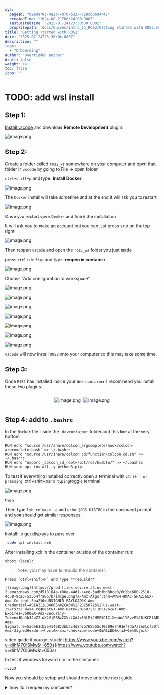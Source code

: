 ```yaml
---
sys:
  pageId: "89e0a78c-4e2b-4070-b327-d28cb0694742"
  createdTime: "2024-08-21T00:24:00.000Z"
  lastEditedTime: "2025-07-24T23:30:00.000Z"
  propFilepath: "docs/Guides/intro_to_ROS2/Getting started with ROS2.md"
title: "Getting started with ROS2"
date: "2025-07-24T23:30:00.000Z"
description: ""
tags:
  - "Onboarding"
author: "Overridden author"
draft: false
weight: 141
toc: false
icon: ""
---
```


# TODO: add wsl install

## Step 1:

[Install vscode](https://code.visualstudio.com/download) and download **Remote Development** plugin:

![image.png](https://prod-files-secure.s3.us-west-2.amazonaws.com/d518164a-d88e-44d1-a4ee-3adb3bd8bce0/efb52993-1881-4a40-b95e-6f020334f022/image.png?X-Amz-Algorithm=AWS4-HMAC-SHA256&X-Amz-Content-Sha256=UNSIGNED-PAYLOAD&X-Amz-Credential=ASIAZI2LB466QEBOP36X%2F20250725%2Fus-west-2%2Fs3%2Faws4_request&X-Amz-Date=20250725T161117Z&X-Amz-Expires=3600&X-Amz-Security-Token=IQoJb3JpZ2luX2VjEB8aCXVzLXdlc3QtMiJHMEUCIBQrN8Te8TngTNy67nZG2M5d1aCYw%2BpaNFiNPV38t%2Fx6AiEA4u7HZbvc%2FehgsW30J%2BCWsOWQiZHR5qFPRnABNZL63ucq%2FwMISBAAGgw2Mzc0MjMxODM4MDUiDMoOHj5x%2BIf9uYiB1CrcA3QOGx7KaJPH3Q%2BQJWxy97imGxaTWE9dkopkbfgLeIWoPcKokwJCuHFqpW31CGOf0ukYj72yYx5XPvRc%2FADMELWeQbs%2FJOGp%2BGk4%2B59FlcOf8tyCToVpN1H%2B7VuGs5nBecPLH2AYdAmx%2BDu%2Fdg31qff2DPbNe0Zdp3DFIC8IwXPCcpI7IFMkl8tfWgd60PIgSWTvEHmnPP2gp1DKNoYFLTGLq37TyjSHyel9vtPEoH13LLp3hkVbyfX82imHtJh3%2BF0hwd8x8Jt%2F%2FkfehVf294pZT95iSvIB0mYC9SrAnkrloHQz2Tk2YHYbD7daIZbP%2FwKj1o%2Fd7go1qAM%2BVDY%2BtELKCGxgzG%2BYZiN66bSUgmLyu1ywxV6K9lMNYFP0OI8yIfaDN7nAhq0SpdJeazNfhWRwVEZ0tZ7z%2BwFYaUapPqqre6nmNWXwi6fc6xNUjdY%2F6rQQy9RFMP%2BvyQUNyWsqqwDlb0pzbphNPYRRlvyrlTgWnXl25cvKXBoxuZIjgSSC95SuBYj5NtAL%2Fh96ZEsc5mio6M9PJARLt2da%2F2BDRaiGPtD99LtREQo0cPeHurHTEL6a6DSh4qq%2BoqEcspqeVxslB%2B76i%2FQFe0tfJXf2%2FyVjtrrT0LPJSWWIu1cFMOK9jsQGOqUBOuUTJXuIX23Xt7Vup9Ifd%2BXAUC4LonJmBmLSL5RUfegKph3bioR8LASSDyGpmsYteFFZ2nSC%2FYfJRGqK%2FZPFbMXEbuUKXC%2BDjNn8K7fzsTYbmWCtnCnFUB969DzcN28j0e5nbJ92Po37PA6mVuOKlbAZs14Hz3jdXsvHAU5B7ZTW9Y4kfUdvu%2FkKAmRM7631ELLzlEE2iV%2BPxIPazXt8xLnxahch&X-Amz-Signature=f385a9879f31014cfb55032ffe0e01b4b7239afdf21d756b14d3a1787a15cd42&X-Amz-SignedHeaders=host&x-amz-checksum-mode=ENABLED&x-id=GetObject)

## Step 2:

Create a folder called `ros2_ws` somewhere on your computer and open that folder in `vscode` by going to File → open folder 

`ctrl+shift+p` and type: **Install Docker**

![image.png](https://prod-files-secure.s3.us-west-2.amazonaws.com/d518164a-d88e-44d1-a4ee-3adb3bd8bce0/2269dc0e-1cd5-47ff-bceb-c04ad9b2eab0/image.png?X-Amz-Algorithm=AWS4-HMAC-SHA256&X-Amz-Content-Sha256=UNSIGNED-PAYLOAD&X-Amz-Credential=ASIAZI2LB466QEBOP36X%2F20250725%2Fus-west-2%2Fs3%2Faws4_request&X-Amz-Date=20250725T161117Z&X-Amz-Expires=3600&X-Amz-Security-Token=IQoJb3JpZ2luX2VjEB8aCXVzLXdlc3QtMiJHMEUCIBQrN8Te8TngTNy67nZG2M5d1aCYw%2BpaNFiNPV38t%2Fx6AiEA4u7HZbvc%2FehgsW30J%2BCWsOWQiZHR5qFPRnABNZL63ucq%2FwMISBAAGgw2Mzc0MjMxODM4MDUiDMoOHj5x%2BIf9uYiB1CrcA3QOGx7KaJPH3Q%2BQJWxy97imGxaTWE9dkopkbfgLeIWoPcKokwJCuHFqpW31CGOf0ukYj72yYx5XPvRc%2FADMELWeQbs%2FJOGp%2BGk4%2B59FlcOf8tyCToVpN1H%2B7VuGs5nBecPLH2AYdAmx%2BDu%2Fdg31qff2DPbNe0Zdp3DFIC8IwXPCcpI7IFMkl8tfWgd60PIgSWTvEHmnPP2gp1DKNoYFLTGLq37TyjSHyel9vtPEoH13LLp3hkVbyfX82imHtJh3%2BF0hwd8x8Jt%2F%2FkfehVf294pZT95iSvIB0mYC9SrAnkrloHQz2Tk2YHYbD7daIZbP%2FwKj1o%2Fd7go1qAM%2BVDY%2BtELKCGxgzG%2BYZiN66bSUgmLyu1ywxV6K9lMNYFP0OI8yIfaDN7nAhq0SpdJeazNfhWRwVEZ0tZ7z%2BwFYaUapPqqre6nmNWXwi6fc6xNUjdY%2F6rQQy9RFMP%2BvyQUNyWsqqwDlb0pzbphNPYRRlvyrlTgWnXl25cvKXBoxuZIjgSSC95SuBYj5NtAL%2Fh96ZEsc5mio6M9PJARLt2da%2F2BDRaiGPtD99LtREQo0cPeHurHTEL6a6DSh4qq%2BoqEcspqeVxslB%2B76i%2FQFe0tfJXf2%2FyVjtrrT0LPJSWWIu1cFMOK9jsQGOqUBOuUTJXuIX23Xt7Vup9Ifd%2BXAUC4LonJmBmLSL5RUfegKph3bioR8LASSDyGpmsYteFFZ2nSC%2FYfJRGqK%2FZPFbMXEbuUKXC%2BDjNn8K7fzsTYbmWCtnCnFUB969DzcN28j0e5nbJ92Po37PA6mVuOKlbAZs14Hz3jdXsvHAU5B7ZTW9Y4kfUdvu%2FkKAmRM7631ELLzlEE2iV%2BPxIPazXt8xLnxahch&X-Amz-Signature=2822670ad961abae7f3b7b57ed144c4866f2eaaf6a7f8a762b1a5d9ef1e276d6&X-Amz-SignedHeaders=host&x-amz-checksum-mode=ENABLED&x-id=GetObject)

The `Docker` install will take sometime and at the end it will ask you to restart

![image.png](https://prod-files-secure.s3.us-west-2.amazonaws.com/d518164a-d88e-44d1-a4ee-3adb3bd8bce0/ed233f78-be33-4b1f-b89c-9c346c0e961e/image.png?X-Amz-Algorithm=AWS4-HMAC-SHA256&X-Amz-Content-Sha256=UNSIGNED-PAYLOAD&X-Amz-Credential=ASIAZI2LB466QEBOP36X%2F20250725%2Fus-west-2%2Fs3%2Faws4_request&X-Amz-Date=20250725T161117Z&X-Amz-Expires=3600&X-Amz-Security-Token=IQoJb3JpZ2luX2VjEB8aCXVzLXdlc3QtMiJHMEUCIBQrN8Te8TngTNy67nZG2M5d1aCYw%2BpaNFiNPV38t%2Fx6AiEA4u7HZbvc%2FehgsW30J%2BCWsOWQiZHR5qFPRnABNZL63ucq%2FwMISBAAGgw2Mzc0MjMxODM4MDUiDMoOHj5x%2BIf9uYiB1CrcA3QOGx7KaJPH3Q%2BQJWxy97imGxaTWE9dkopkbfgLeIWoPcKokwJCuHFqpW31CGOf0ukYj72yYx5XPvRc%2FADMELWeQbs%2FJOGp%2BGk4%2B59FlcOf8tyCToVpN1H%2B7VuGs5nBecPLH2AYdAmx%2BDu%2Fdg31qff2DPbNe0Zdp3DFIC8IwXPCcpI7IFMkl8tfWgd60PIgSWTvEHmnPP2gp1DKNoYFLTGLq37TyjSHyel9vtPEoH13LLp3hkVbyfX82imHtJh3%2BF0hwd8x8Jt%2F%2FkfehVf294pZT95iSvIB0mYC9SrAnkrloHQz2Tk2YHYbD7daIZbP%2FwKj1o%2Fd7go1qAM%2BVDY%2BtELKCGxgzG%2BYZiN66bSUgmLyu1ywxV6K9lMNYFP0OI8yIfaDN7nAhq0SpdJeazNfhWRwVEZ0tZ7z%2BwFYaUapPqqre6nmNWXwi6fc6xNUjdY%2F6rQQy9RFMP%2BvyQUNyWsqqwDlb0pzbphNPYRRlvyrlTgWnXl25cvKXBoxuZIjgSSC95SuBYj5NtAL%2Fh96ZEsc5mio6M9PJARLt2da%2F2BDRaiGPtD99LtREQo0cPeHurHTEL6a6DSh4qq%2BoqEcspqeVxslB%2B76i%2FQFe0tfJXf2%2FyVjtrrT0LPJSWWIu1cFMOK9jsQGOqUBOuUTJXuIX23Xt7Vup9Ifd%2BXAUC4LonJmBmLSL5RUfegKph3bioR8LASSDyGpmsYteFFZ2nSC%2FYfJRGqK%2FZPFbMXEbuUKXC%2BDjNn8K7fzsTYbmWCtnCnFUB969DzcN28j0e5nbJ92Po37PA6mVuOKlbAZs14Hz3jdXsvHAU5B7ZTW9Y4kfUdvu%2FkKAmRM7631ELLzlEE2iV%2BPxIPazXt8xLnxahch&X-Amz-Signature=94f4d43f03a3666351ac0f011b01a18fbda79b228de627f3493dacf4b1482881&X-Amz-SignedHeaders=host&x-amz-checksum-mode=ENABLED&x-id=GetObject)

Once you restart open `Docker` and finish the installation

It will ask you to make an account but you can just press skip on the top right

![image.png](https://prod-files-secure.s3.us-west-2.amazonaws.com/d518164a-d88e-44d1-a4ee-3adb3bd8bce0/21010ad9-1659-4fd9-9f59-9932a09b2a3d/image.png?X-Amz-Algorithm=AWS4-HMAC-SHA256&X-Amz-Content-Sha256=UNSIGNED-PAYLOAD&X-Amz-Credential=ASIAZI2LB466QEBOP36X%2F20250725%2Fus-west-2%2Fs3%2Faws4_request&X-Amz-Date=20250725T161117Z&X-Amz-Expires=3600&X-Amz-Security-Token=IQoJb3JpZ2luX2VjEB8aCXVzLXdlc3QtMiJHMEUCIBQrN8Te8TngTNy67nZG2M5d1aCYw%2BpaNFiNPV38t%2Fx6AiEA4u7HZbvc%2FehgsW30J%2BCWsOWQiZHR5qFPRnABNZL63ucq%2FwMISBAAGgw2Mzc0MjMxODM4MDUiDMoOHj5x%2BIf9uYiB1CrcA3QOGx7KaJPH3Q%2BQJWxy97imGxaTWE9dkopkbfgLeIWoPcKokwJCuHFqpW31CGOf0ukYj72yYx5XPvRc%2FADMELWeQbs%2FJOGp%2BGk4%2B59FlcOf8tyCToVpN1H%2B7VuGs5nBecPLH2AYdAmx%2BDu%2Fdg31qff2DPbNe0Zdp3DFIC8IwXPCcpI7IFMkl8tfWgd60PIgSWTvEHmnPP2gp1DKNoYFLTGLq37TyjSHyel9vtPEoH13LLp3hkVbyfX82imHtJh3%2BF0hwd8x8Jt%2F%2FkfehVf294pZT95iSvIB0mYC9SrAnkrloHQz2Tk2YHYbD7daIZbP%2FwKj1o%2Fd7go1qAM%2BVDY%2BtELKCGxgzG%2BYZiN66bSUgmLyu1ywxV6K9lMNYFP0OI8yIfaDN7nAhq0SpdJeazNfhWRwVEZ0tZ7z%2BwFYaUapPqqre6nmNWXwi6fc6xNUjdY%2F6rQQy9RFMP%2BvyQUNyWsqqwDlb0pzbphNPYRRlvyrlTgWnXl25cvKXBoxuZIjgSSC95SuBYj5NtAL%2Fh96ZEsc5mio6M9PJARLt2da%2F2BDRaiGPtD99LtREQo0cPeHurHTEL6a6DSh4qq%2BoqEcspqeVxslB%2B76i%2FQFe0tfJXf2%2FyVjtrrT0LPJSWWIu1cFMOK9jsQGOqUBOuUTJXuIX23Xt7Vup9Ifd%2BXAUC4LonJmBmLSL5RUfegKph3bioR8LASSDyGpmsYteFFZ2nSC%2FYfJRGqK%2FZPFbMXEbuUKXC%2BDjNn8K7fzsTYbmWCtnCnFUB969DzcN28j0e5nbJ92Po37PA6mVuOKlbAZs14Hz3jdXsvHAU5B7ZTW9Y4kfUdvu%2FkKAmRM7631ELLzlEE2iV%2BPxIPazXt8xLnxahch&X-Amz-Signature=b0cc4c9e74a27e667a80cfe33342e44085a308c51e8a9aa02541f534ccf047f8&X-Amz-SignedHeaders=host&x-amz-checksum-mode=ENABLED&x-id=GetObject)

Then reopen `vscode` and open the `ros2_ws` folder you just made

press `ctrl+shift+p` and type: **reopen in container**

![image.png](https://prod-files-secure.s3.us-west-2.amazonaws.com/d518164a-d88e-44d1-a4ee-3adb3bd8bce0/4e93b8c2-41ad-488c-8095-c74205196118/image.png?X-Amz-Algorithm=AWS4-HMAC-SHA256&X-Amz-Content-Sha256=UNSIGNED-PAYLOAD&X-Amz-Credential=ASIAZI2LB466QEBOP36X%2F20250725%2Fus-west-2%2Fs3%2Faws4_request&X-Amz-Date=20250725T161117Z&X-Amz-Expires=3600&X-Amz-Security-Token=IQoJb3JpZ2luX2VjEB8aCXVzLXdlc3QtMiJHMEUCIBQrN8Te8TngTNy67nZG2M5d1aCYw%2BpaNFiNPV38t%2Fx6AiEA4u7HZbvc%2FehgsW30J%2BCWsOWQiZHR5qFPRnABNZL63ucq%2FwMISBAAGgw2Mzc0MjMxODM4MDUiDMoOHj5x%2BIf9uYiB1CrcA3QOGx7KaJPH3Q%2BQJWxy97imGxaTWE9dkopkbfgLeIWoPcKokwJCuHFqpW31CGOf0ukYj72yYx5XPvRc%2FADMELWeQbs%2FJOGp%2BGk4%2B59FlcOf8tyCToVpN1H%2B7VuGs5nBecPLH2AYdAmx%2BDu%2Fdg31qff2DPbNe0Zdp3DFIC8IwXPCcpI7IFMkl8tfWgd60PIgSWTvEHmnPP2gp1DKNoYFLTGLq37TyjSHyel9vtPEoH13LLp3hkVbyfX82imHtJh3%2BF0hwd8x8Jt%2F%2FkfehVf294pZT95iSvIB0mYC9SrAnkrloHQz2Tk2YHYbD7daIZbP%2FwKj1o%2Fd7go1qAM%2BVDY%2BtELKCGxgzG%2BYZiN66bSUgmLyu1ywxV6K9lMNYFP0OI8yIfaDN7nAhq0SpdJeazNfhWRwVEZ0tZ7z%2BwFYaUapPqqre6nmNWXwi6fc6xNUjdY%2F6rQQy9RFMP%2BvyQUNyWsqqwDlb0pzbphNPYRRlvyrlTgWnXl25cvKXBoxuZIjgSSC95SuBYj5NtAL%2Fh96ZEsc5mio6M9PJARLt2da%2F2BDRaiGPtD99LtREQo0cPeHurHTEL6a6DSh4qq%2BoqEcspqeVxslB%2B76i%2FQFe0tfJXf2%2FyVjtrrT0LPJSWWIu1cFMOK9jsQGOqUBOuUTJXuIX23Xt7Vup9Ifd%2BXAUC4LonJmBmLSL5RUfegKph3bioR8LASSDyGpmsYteFFZ2nSC%2FYfJRGqK%2FZPFbMXEbuUKXC%2BDjNn8K7fzsTYbmWCtnCnFUB969DzcN28j0e5nbJ92Po37PA6mVuOKlbAZs14Hz3jdXsvHAU5B7ZTW9Y4kfUdvu%2FkKAmRM7631ELLzlEE2iV%2BPxIPazXt8xLnxahch&X-Amz-Signature=5cdd8e15d7bdf50c999f28029f4cfc63d0394d7b6271cc35894ad6be2afe265f&X-Amz-SignedHeaders=host&x-amz-checksum-mode=ENABLED&x-id=GetObject)

Choose “Add configuration to workspace”

![image.png](https://prod-files-secure.s3.us-west-2.amazonaws.com/d518164a-d88e-44d1-a4ee-3adb3bd8bce0/9560b282-5060-4989-ba37-97e7b2c22476/image.png?X-Amz-Algorithm=AWS4-HMAC-SHA256&X-Amz-Content-Sha256=UNSIGNED-PAYLOAD&X-Amz-Credential=ASIAZI2LB466QEBOP36X%2F20250725%2Fus-west-2%2Fs3%2Faws4_request&X-Amz-Date=20250725T161117Z&X-Amz-Expires=3600&X-Amz-Security-Token=IQoJb3JpZ2luX2VjEB8aCXVzLXdlc3QtMiJHMEUCIBQrN8Te8TngTNy67nZG2M5d1aCYw%2BpaNFiNPV38t%2Fx6AiEA4u7HZbvc%2FehgsW30J%2BCWsOWQiZHR5qFPRnABNZL63ucq%2FwMISBAAGgw2Mzc0MjMxODM4MDUiDMoOHj5x%2BIf9uYiB1CrcA3QOGx7KaJPH3Q%2BQJWxy97imGxaTWE9dkopkbfgLeIWoPcKokwJCuHFqpW31CGOf0ukYj72yYx5XPvRc%2FADMELWeQbs%2FJOGp%2BGk4%2B59FlcOf8tyCToVpN1H%2B7VuGs5nBecPLH2AYdAmx%2BDu%2Fdg31qff2DPbNe0Zdp3DFIC8IwXPCcpI7IFMkl8tfWgd60PIgSWTvEHmnPP2gp1DKNoYFLTGLq37TyjSHyel9vtPEoH13LLp3hkVbyfX82imHtJh3%2BF0hwd8x8Jt%2F%2FkfehVf294pZT95iSvIB0mYC9SrAnkrloHQz2Tk2YHYbD7daIZbP%2FwKj1o%2Fd7go1qAM%2BVDY%2BtELKCGxgzG%2BYZiN66bSUgmLyu1ywxV6K9lMNYFP0OI8yIfaDN7nAhq0SpdJeazNfhWRwVEZ0tZ7z%2BwFYaUapPqqre6nmNWXwi6fc6xNUjdY%2F6rQQy9RFMP%2BvyQUNyWsqqwDlb0pzbphNPYRRlvyrlTgWnXl25cvKXBoxuZIjgSSC95SuBYj5NtAL%2Fh96ZEsc5mio6M9PJARLt2da%2F2BDRaiGPtD99LtREQo0cPeHurHTEL6a6DSh4qq%2BoqEcspqeVxslB%2B76i%2FQFe0tfJXf2%2FyVjtrrT0LPJSWWIu1cFMOK9jsQGOqUBOuUTJXuIX23Xt7Vup9Ifd%2BXAUC4LonJmBmLSL5RUfegKph3bioR8LASSDyGpmsYteFFZ2nSC%2FYfJRGqK%2FZPFbMXEbuUKXC%2BDjNn8K7fzsTYbmWCtnCnFUB969DzcN28j0e5nbJ92Po37PA6mVuOKlbAZs14Hz3jdXsvHAU5B7ZTW9Y4kfUdvu%2FkKAmRM7631ELLzlEE2iV%2BPxIPazXt8xLnxahch&X-Amz-Signature=aca3973ad815f63db6aa4cbbd93b5eb78e76e65ce1a4d8cb24d4b5344579ecfb&X-Amz-SignedHeaders=host&x-amz-checksum-mode=ENABLED&x-id=GetObject)

![image.png](https://prod-files-secure.s3.us-west-2.amazonaws.com/d518164a-d88e-44d1-a4ee-3adb3bd8bce0/2ee63f81-886b-48e8-a553-dc6e5eac99e4/image.png?X-Amz-Algorithm=AWS4-HMAC-SHA256&X-Amz-Content-Sha256=UNSIGNED-PAYLOAD&X-Amz-Credential=ASIAZI2LB466QEBOP36X%2F20250725%2Fus-west-2%2Fs3%2Faws4_request&X-Amz-Date=20250725T161117Z&X-Amz-Expires=3600&X-Amz-Security-Token=IQoJb3JpZ2luX2VjEB8aCXVzLXdlc3QtMiJHMEUCIBQrN8Te8TngTNy67nZG2M5d1aCYw%2BpaNFiNPV38t%2Fx6AiEA4u7HZbvc%2FehgsW30J%2BCWsOWQiZHR5qFPRnABNZL63ucq%2FwMISBAAGgw2Mzc0MjMxODM4MDUiDMoOHj5x%2BIf9uYiB1CrcA3QOGx7KaJPH3Q%2BQJWxy97imGxaTWE9dkopkbfgLeIWoPcKokwJCuHFqpW31CGOf0ukYj72yYx5XPvRc%2FADMELWeQbs%2FJOGp%2BGk4%2B59FlcOf8tyCToVpN1H%2B7VuGs5nBecPLH2AYdAmx%2BDu%2Fdg31qff2DPbNe0Zdp3DFIC8IwXPCcpI7IFMkl8tfWgd60PIgSWTvEHmnPP2gp1DKNoYFLTGLq37TyjSHyel9vtPEoH13LLp3hkVbyfX82imHtJh3%2BF0hwd8x8Jt%2F%2FkfehVf294pZT95iSvIB0mYC9SrAnkrloHQz2Tk2YHYbD7daIZbP%2FwKj1o%2Fd7go1qAM%2BVDY%2BtELKCGxgzG%2BYZiN66bSUgmLyu1ywxV6K9lMNYFP0OI8yIfaDN7nAhq0SpdJeazNfhWRwVEZ0tZ7z%2BwFYaUapPqqre6nmNWXwi6fc6xNUjdY%2F6rQQy9RFMP%2BvyQUNyWsqqwDlb0pzbphNPYRRlvyrlTgWnXl25cvKXBoxuZIjgSSC95SuBYj5NtAL%2Fh96ZEsc5mio6M9PJARLt2da%2F2BDRaiGPtD99LtREQo0cPeHurHTEL6a6DSh4qq%2BoqEcspqeVxslB%2B76i%2FQFe0tfJXf2%2FyVjtrrT0LPJSWWIu1cFMOK9jsQGOqUBOuUTJXuIX23Xt7Vup9Ifd%2BXAUC4LonJmBmLSL5RUfegKph3bioR8LASSDyGpmsYteFFZ2nSC%2FYfJRGqK%2FZPFbMXEbuUKXC%2BDjNn8K7fzsTYbmWCtnCnFUB969DzcN28j0e5nbJ92Po37PA6mVuOKlbAZs14Hz3jdXsvHAU5B7ZTW9Y4kfUdvu%2FkKAmRM7631ELLzlEE2iV%2BPxIPazXt8xLnxahch&X-Amz-Signature=3dc2812baa29279f47896f3b7cfb9e9ac1eff4f7e24a2c58e069f31e83e88064&X-Amz-SignedHeaders=host&x-amz-checksum-mode=ENABLED&x-id=GetObject)

![image.png](https://prod-files-secure.s3.us-west-2.amazonaws.com/d518164a-d88e-44d1-a4ee-3adb3bd8bce0/e0fd626c-c8b6-4b2c-95d1-fa4c26514504/image.png?X-Amz-Algorithm=AWS4-HMAC-SHA256&X-Amz-Content-Sha256=UNSIGNED-PAYLOAD&X-Amz-Credential=ASIAZI2LB466QEBOP36X%2F20250725%2Fus-west-2%2Fs3%2Faws4_request&X-Amz-Date=20250725T161117Z&X-Amz-Expires=3600&X-Amz-Security-Token=IQoJb3JpZ2luX2VjEB8aCXVzLXdlc3QtMiJHMEUCIBQrN8Te8TngTNy67nZG2M5d1aCYw%2BpaNFiNPV38t%2Fx6AiEA4u7HZbvc%2FehgsW30J%2BCWsOWQiZHR5qFPRnABNZL63ucq%2FwMISBAAGgw2Mzc0MjMxODM4MDUiDMoOHj5x%2BIf9uYiB1CrcA3QOGx7KaJPH3Q%2BQJWxy97imGxaTWE9dkopkbfgLeIWoPcKokwJCuHFqpW31CGOf0ukYj72yYx5XPvRc%2FADMELWeQbs%2FJOGp%2BGk4%2B59FlcOf8tyCToVpN1H%2B7VuGs5nBecPLH2AYdAmx%2BDu%2Fdg31qff2DPbNe0Zdp3DFIC8IwXPCcpI7IFMkl8tfWgd60PIgSWTvEHmnPP2gp1DKNoYFLTGLq37TyjSHyel9vtPEoH13LLp3hkVbyfX82imHtJh3%2BF0hwd8x8Jt%2F%2FkfehVf294pZT95iSvIB0mYC9SrAnkrloHQz2Tk2YHYbD7daIZbP%2FwKj1o%2Fd7go1qAM%2BVDY%2BtELKCGxgzG%2BYZiN66bSUgmLyu1ywxV6K9lMNYFP0OI8yIfaDN7nAhq0SpdJeazNfhWRwVEZ0tZ7z%2BwFYaUapPqqre6nmNWXwi6fc6xNUjdY%2F6rQQy9RFMP%2BvyQUNyWsqqwDlb0pzbphNPYRRlvyrlTgWnXl25cvKXBoxuZIjgSSC95SuBYj5NtAL%2Fh96ZEsc5mio6M9PJARLt2da%2F2BDRaiGPtD99LtREQo0cPeHurHTEL6a6DSh4qq%2BoqEcspqeVxslB%2B76i%2FQFe0tfJXf2%2FyVjtrrT0LPJSWWIu1cFMOK9jsQGOqUBOuUTJXuIX23Xt7Vup9Ifd%2BXAUC4LonJmBmLSL5RUfegKph3bioR8LASSDyGpmsYteFFZ2nSC%2FYfJRGqK%2FZPFbMXEbuUKXC%2BDjNn8K7fzsTYbmWCtnCnFUB969DzcN28j0e5nbJ92Po37PA6mVuOKlbAZs14Hz3jdXsvHAU5B7ZTW9Y4kfUdvu%2FkKAmRM7631ELLzlEE2iV%2BPxIPazXt8xLnxahch&X-Amz-Signature=ec9f1afa313d2e1f1707a2ca39387b20c27d2060f97b895f084ab394d5ec7195&X-Amz-SignedHeaders=host&x-amz-checksum-mode=ENABLED&x-id=GetObject)

![image.png](https://prod-files-secure.s3.us-west-2.amazonaws.com/d518164a-d88e-44d1-a4ee-3adb3bd8bce0/a2e13f50-d2ab-4719-a4c2-7ced634bfc9d/image.png?X-Amz-Algorithm=AWS4-HMAC-SHA256&X-Amz-Content-Sha256=UNSIGNED-PAYLOAD&X-Amz-Credential=ASIAZI2LB466QEBOP36X%2F20250725%2Fus-west-2%2Fs3%2Faws4_request&X-Amz-Date=20250725T161117Z&X-Amz-Expires=3600&X-Amz-Security-Token=IQoJb3JpZ2luX2VjEB8aCXVzLXdlc3QtMiJHMEUCIBQrN8Te8TngTNy67nZG2M5d1aCYw%2BpaNFiNPV38t%2Fx6AiEA4u7HZbvc%2FehgsW30J%2BCWsOWQiZHR5qFPRnABNZL63ucq%2FwMISBAAGgw2Mzc0MjMxODM4MDUiDMoOHj5x%2BIf9uYiB1CrcA3QOGx7KaJPH3Q%2BQJWxy97imGxaTWE9dkopkbfgLeIWoPcKokwJCuHFqpW31CGOf0ukYj72yYx5XPvRc%2FADMELWeQbs%2FJOGp%2BGk4%2B59FlcOf8tyCToVpN1H%2B7VuGs5nBecPLH2AYdAmx%2BDu%2Fdg31qff2DPbNe0Zdp3DFIC8IwXPCcpI7IFMkl8tfWgd60PIgSWTvEHmnPP2gp1DKNoYFLTGLq37TyjSHyel9vtPEoH13LLp3hkVbyfX82imHtJh3%2BF0hwd8x8Jt%2F%2FkfehVf294pZT95iSvIB0mYC9SrAnkrloHQz2Tk2YHYbD7daIZbP%2FwKj1o%2Fd7go1qAM%2BVDY%2BtELKCGxgzG%2BYZiN66bSUgmLyu1ywxV6K9lMNYFP0OI8yIfaDN7nAhq0SpdJeazNfhWRwVEZ0tZ7z%2BwFYaUapPqqre6nmNWXwi6fc6xNUjdY%2F6rQQy9RFMP%2BvyQUNyWsqqwDlb0pzbphNPYRRlvyrlTgWnXl25cvKXBoxuZIjgSSC95SuBYj5NtAL%2Fh96ZEsc5mio6M9PJARLt2da%2F2BDRaiGPtD99LtREQo0cPeHurHTEL6a6DSh4qq%2BoqEcspqeVxslB%2B76i%2FQFe0tfJXf2%2FyVjtrrT0LPJSWWIu1cFMOK9jsQGOqUBOuUTJXuIX23Xt7Vup9Ifd%2BXAUC4LonJmBmLSL5RUfegKph3bioR8LASSDyGpmsYteFFZ2nSC%2FYfJRGqK%2FZPFbMXEbuUKXC%2BDjNn8K7fzsTYbmWCtnCnFUB969DzcN28j0e5nbJ92Po37PA6mVuOKlbAZs14Hz3jdXsvHAU5B7ZTW9Y4kfUdvu%2FkKAmRM7631ELLzlEE2iV%2BPxIPazXt8xLnxahch&X-Amz-Signature=c3672d7aeeb01741607f24892f10545a5a1ae438e225a20b328308630550e4f5&X-Amz-SignedHeaders=host&x-amz-checksum-mode=ENABLED&x-id=GetObject)

![image.png](https://prod-files-secure.s3.us-west-2.amazonaws.com/d518164a-d88e-44d1-a4ee-3adb3bd8bce0/6cc478ad-aaba-4bf7-9fcc-403277ab896c/image.png?X-Amz-Algorithm=AWS4-HMAC-SHA256&X-Amz-Content-Sha256=UNSIGNED-PAYLOAD&X-Amz-Credential=ASIAZI2LB466QEBOP36X%2F20250725%2Fus-west-2%2Fs3%2Faws4_request&X-Amz-Date=20250725T161117Z&X-Amz-Expires=3600&X-Amz-Security-Token=IQoJb3JpZ2luX2VjEB8aCXVzLXdlc3QtMiJHMEUCIBQrN8Te8TngTNy67nZG2M5d1aCYw%2BpaNFiNPV38t%2Fx6AiEA4u7HZbvc%2FehgsW30J%2BCWsOWQiZHR5qFPRnABNZL63ucq%2FwMISBAAGgw2Mzc0MjMxODM4MDUiDMoOHj5x%2BIf9uYiB1CrcA3QOGx7KaJPH3Q%2BQJWxy97imGxaTWE9dkopkbfgLeIWoPcKokwJCuHFqpW31CGOf0ukYj72yYx5XPvRc%2FADMELWeQbs%2FJOGp%2BGk4%2B59FlcOf8tyCToVpN1H%2B7VuGs5nBecPLH2AYdAmx%2BDu%2Fdg31qff2DPbNe0Zdp3DFIC8IwXPCcpI7IFMkl8tfWgd60PIgSWTvEHmnPP2gp1DKNoYFLTGLq37TyjSHyel9vtPEoH13LLp3hkVbyfX82imHtJh3%2BF0hwd8x8Jt%2F%2FkfehVf294pZT95iSvIB0mYC9SrAnkrloHQz2Tk2YHYbD7daIZbP%2FwKj1o%2Fd7go1qAM%2BVDY%2BtELKCGxgzG%2BYZiN66bSUgmLyu1ywxV6K9lMNYFP0OI8yIfaDN7nAhq0SpdJeazNfhWRwVEZ0tZ7z%2BwFYaUapPqqre6nmNWXwi6fc6xNUjdY%2F6rQQy9RFMP%2BvyQUNyWsqqwDlb0pzbphNPYRRlvyrlTgWnXl25cvKXBoxuZIjgSSC95SuBYj5NtAL%2Fh96ZEsc5mio6M9PJARLt2da%2F2BDRaiGPtD99LtREQo0cPeHurHTEL6a6DSh4qq%2BoqEcspqeVxslB%2B76i%2FQFe0tfJXf2%2FyVjtrrT0LPJSWWIu1cFMOK9jsQGOqUBOuUTJXuIX23Xt7Vup9Ifd%2BXAUC4LonJmBmLSL5RUfegKph3bioR8LASSDyGpmsYteFFZ2nSC%2FYfJRGqK%2FZPFbMXEbuUKXC%2BDjNn8K7fzsTYbmWCtnCnFUB969DzcN28j0e5nbJ92Po37PA6mVuOKlbAZs14Hz3jdXsvHAU5B7ZTW9Y4kfUdvu%2FkKAmRM7631ELLzlEE2iV%2BPxIPazXt8xLnxahch&X-Amz-Signature=92f7d06cd054c324d543143f62d8efc717f69285d85c8c40a8e5a987a27b3914&X-Amz-SignedHeaders=host&x-amz-checksum-mode=ENABLED&x-id=GetObject)

![image.png](https://prod-files-secure.s3.us-west-2.amazonaws.com/d518164a-d88e-44d1-a4ee-3adb3bd8bce0/53255b28-f75e-430f-b9e3-c0ac8577e42b/image.png?X-Amz-Algorithm=AWS4-HMAC-SHA256&X-Amz-Content-Sha256=UNSIGNED-PAYLOAD&X-Amz-Credential=ASIAZI2LB466QEBOP36X%2F20250725%2Fus-west-2%2Fs3%2Faws4_request&X-Amz-Date=20250725T161117Z&X-Amz-Expires=3600&X-Amz-Security-Token=IQoJb3JpZ2luX2VjEB8aCXVzLXdlc3QtMiJHMEUCIBQrN8Te8TngTNy67nZG2M5d1aCYw%2BpaNFiNPV38t%2Fx6AiEA4u7HZbvc%2FehgsW30J%2BCWsOWQiZHR5qFPRnABNZL63ucq%2FwMISBAAGgw2Mzc0MjMxODM4MDUiDMoOHj5x%2BIf9uYiB1CrcA3QOGx7KaJPH3Q%2BQJWxy97imGxaTWE9dkopkbfgLeIWoPcKokwJCuHFqpW31CGOf0ukYj72yYx5XPvRc%2FADMELWeQbs%2FJOGp%2BGk4%2B59FlcOf8tyCToVpN1H%2B7VuGs5nBecPLH2AYdAmx%2BDu%2Fdg31qff2DPbNe0Zdp3DFIC8IwXPCcpI7IFMkl8tfWgd60PIgSWTvEHmnPP2gp1DKNoYFLTGLq37TyjSHyel9vtPEoH13LLp3hkVbyfX82imHtJh3%2BF0hwd8x8Jt%2F%2FkfehVf294pZT95iSvIB0mYC9SrAnkrloHQz2Tk2YHYbD7daIZbP%2FwKj1o%2Fd7go1qAM%2BVDY%2BtELKCGxgzG%2BYZiN66bSUgmLyu1ywxV6K9lMNYFP0OI8yIfaDN7nAhq0SpdJeazNfhWRwVEZ0tZ7z%2BwFYaUapPqqre6nmNWXwi6fc6xNUjdY%2F6rQQy9RFMP%2BvyQUNyWsqqwDlb0pzbphNPYRRlvyrlTgWnXl25cvKXBoxuZIjgSSC95SuBYj5NtAL%2Fh96ZEsc5mio6M9PJARLt2da%2F2BDRaiGPtD99LtREQo0cPeHurHTEL6a6DSh4qq%2BoqEcspqeVxslB%2B76i%2FQFe0tfJXf2%2FyVjtrrT0LPJSWWIu1cFMOK9jsQGOqUBOuUTJXuIX23Xt7Vup9Ifd%2BXAUC4LonJmBmLSL5RUfegKph3bioR8LASSDyGpmsYteFFZ2nSC%2FYfJRGqK%2FZPFbMXEbuUKXC%2BDjNn8K7fzsTYbmWCtnCnFUB969DzcN28j0e5nbJ92Po37PA6mVuOKlbAZs14Hz3jdXsvHAU5B7ZTW9Y4kfUdvu%2FkKAmRM7631ELLzlEE2iV%2BPxIPazXt8xLnxahch&X-Amz-Signature=6900081cae6bc167905b98618770ad71234b72b033113ceb755586081dd1ac71&X-Amz-SignedHeaders=host&x-amz-checksum-mode=ENABLED&x-id=GetObject)

![image.png](https://prod-files-secure.s3.us-west-2.amazonaws.com/d518164a-d88e-44d1-a4ee-3adb3bd8bce0/7c562767-5af9-4ffb-97d1-327bcdf4ee00/image.png?X-Amz-Algorithm=AWS4-HMAC-SHA256&X-Amz-Content-Sha256=UNSIGNED-PAYLOAD&X-Amz-Credential=ASIAZI2LB466QEBOP36X%2F20250725%2Fus-west-2%2Fs3%2Faws4_request&X-Amz-Date=20250725T161117Z&X-Amz-Expires=3600&X-Amz-Security-Token=IQoJb3JpZ2luX2VjEB8aCXVzLXdlc3QtMiJHMEUCIBQrN8Te8TngTNy67nZG2M5d1aCYw%2BpaNFiNPV38t%2Fx6AiEA4u7HZbvc%2FehgsW30J%2BCWsOWQiZHR5qFPRnABNZL63ucq%2FwMISBAAGgw2Mzc0MjMxODM4MDUiDMoOHj5x%2BIf9uYiB1CrcA3QOGx7KaJPH3Q%2BQJWxy97imGxaTWE9dkopkbfgLeIWoPcKokwJCuHFqpW31CGOf0ukYj72yYx5XPvRc%2FADMELWeQbs%2FJOGp%2BGk4%2B59FlcOf8tyCToVpN1H%2B7VuGs5nBecPLH2AYdAmx%2BDu%2Fdg31qff2DPbNe0Zdp3DFIC8IwXPCcpI7IFMkl8tfWgd60PIgSWTvEHmnPP2gp1DKNoYFLTGLq37TyjSHyel9vtPEoH13LLp3hkVbyfX82imHtJh3%2BF0hwd8x8Jt%2F%2FkfehVf294pZT95iSvIB0mYC9SrAnkrloHQz2Tk2YHYbD7daIZbP%2FwKj1o%2Fd7go1qAM%2BVDY%2BtELKCGxgzG%2BYZiN66bSUgmLyu1ywxV6K9lMNYFP0OI8yIfaDN7nAhq0SpdJeazNfhWRwVEZ0tZ7z%2BwFYaUapPqqre6nmNWXwi6fc6xNUjdY%2F6rQQy9RFMP%2BvyQUNyWsqqwDlb0pzbphNPYRRlvyrlTgWnXl25cvKXBoxuZIjgSSC95SuBYj5NtAL%2Fh96ZEsc5mio6M9PJARLt2da%2F2BDRaiGPtD99LtREQo0cPeHurHTEL6a6DSh4qq%2BoqEcspqeVxslB%2B76i%2FQFe0tfJXf2%2FyVjtrrT0LPJSWWIu1cFMOK9jsQGOqUBOuUTJXuIX23Xt7Vup9Ifd%2BXAUC4LonJmBmLSL5RUfegKph3bioR8LASSDyGpmsYteFFZ2nSC%2FYfJRGqK%2FZPFbMXEbuUKXC%2BDjNn8K7fzsTYbmWCtnCnFUB969DzcN28j0e5nbJ92Po37PA6mVuOKlbAZs14Hz3jdXsvHAU5B7ZTW9Y4kfUdvu%2FkKAmRM7631ELLzlEE2iV%2BPxIPazXt8xLnxahch&X-Amz-Signature=6c8d33488b902f1b1dbce512ad5274353fd219809642bc9bd502a24eb494a56d&X-Amz-SignedHeaders=host&x-amz-checksum-mode=ENABLED&x-id=GetObject)

`vscode` will now install `ROS2` onto your computer so this may take some time.

## Step 3:

Once `ROS2` has installed inside your `dev-container` I recommend you install these two plugins:

<div style="display: flex;flex-direction: row; column-gap:10px; max-width: 630px;justify-content: center;">
<div>

![image.png](https://prod-files-secure.s3.us-west-2.amazonaws.com/d518164a-d88e-44d1-a4ee-3adb3bd8bce0/3fc3d550-5a54-4ba1-ba6b-faa01cdb7369/image.png?X-Amz-Algorithm=AWS4-HMAC-SHA256&X-Amz-Content-Sha256=UNSIGNED-PAYLOAD&X-Amz-Credential=ASIAZI2LB466X67VEX52%2F20250725%2Fus-west-2%2Fs3%2Faws4_request&X-Amz-Date=20250725T161125Z&X-Amz-Expires=3600&X-Amz-Security-Token=IQoJb3JpZ2luX2VjEB8aCXVzLXdlc3QtMiJHMEUCIBcIoHJ9VVzuGPgkjSJHizBF8I3b7oMD%2FCchZ%2Fy%2B3uqiAiEA6u9kHZ3Gjna49pe%2FoD06eKG7Qa9voao4uKqU4IQWaloq%2FwMISBAAGgw2Mzc0MjMxODM4MDUiDGw5tLt%2BxUdGfz4A5ircA2b12W7P8Y3N0gYtePibo%2FYgL%2FtmI1jAY4lmS0a8YRUr82EZVQryk0XUQrFsnRYxoLrYurwUDf6ZKcyYZOdgPmbeFXnHBoczZQhBMrR1tSwzyLHwziy0uFlWGiUBI6Z4H0p6Sq0kAlq1FfXyToHdRL7ZYalVgr0Hoq9KQ5iqllvbMEfjhjYOUZmOONO7NgZ344D5ZMc0UL7i%2FrB2Ne%2FnvRA6VrwtO4bZwN47Yzly0waW%2FC3nl38vTSZW3%2BJFr0jzW6N3Iux8a0IfQb4g6Na%2BTgoCGdmOfEKGkpavyRx%2F7%2BNfsUsiMTyy%2BFh1LID8DXDCeJ98V%2F468Kx3q72BA1p9PJZIB9waNFa7TDUnUTVx81DA2eSy5wqiS%2FUrLH06PJx6VLmHz2LgQUL1BECa3YGC0kyHgtLbdvaGUjJP9bOrpGHlrvcqUoKhwTQgiNHrVu8p0RmD%2BJVGSKgldgxHup%2FyPSxrsb2YlfrPPgx9aFyyg2ZwEBBhMcxUWLstvV3N6x3%2FcF8UV%2BU80kAij1Xhhk9KpDTLMCQYcNjpxgByZjUPnp3hI%2Bllh42V1KTgLHXqq%2BzEXix%2F8T7wX6BULdCFkrm8H2jMjf2X4uvta61xTjkS1MfB1b%2FySHLflifxud15MOW8jsQGOqUBhx7voPcHxlekEHrsFuEYIp5NKK9m5ruqGugzo66N%2FPzkiB5PuI0oHRcSyQaXsu2U4WN3eK9xS02SSrIr0X6Av%2FEsPX8KR%2F9s74QRQsdmOtCyN%2BV3GvktCi8vp54neTckuf5%2BMZjolbC3cceb7Xk%2F9gG3cG9plLU9dx%2Bc7kZr88ovqPR30HwJPHT2AvCpAZ5AJA0gKnePAUHMghvhVCPjJd7nkiHl&X-Amz-Signature=28302ee3d5e4f1c3217318a081cd64d9ac8daa8a4cc86b6a891cc12cbc902615&X-Amz-SignedHeaders=host&x-amz-checksum-mode=ENABLED&x-id=GetObject)

</div>
<div>

![image.png](https://prod-files-secure.s3.us-west-2.amazonaws.com/d518164a-d88e-44d1-a4ee-3adb3bd8bce0/d994cc66-13c2-4093-a5a3-f84cf4601a82/image.png?X-Amz-Algorithm=AWS4-HMAC-SHA256&X-Amz-Content-Sha256=UNSIGNED-PAYLOAD&X-Amz-Credential=ASIAZI2LB466VPACHMS3%2F20250725%2Fus-west-2%2Fs3%2Faws4_request&X-Amz-Date=20250725T161125Z&X-Amz-Expires=3600&X-Amz-Security-Token=IQoJb3JpZ2luX2VjEB8aCXVzLXdlc3QtMiJIMEYCIQDTaOASYeS5iBmgv%2B9k9K0THV64j3Kxz%2FRpGsRjlrPvbAIhAMz0aN4mtZWzjes59TcdJs5JeRsFBQb4vuGSCuOGBfi0Kv8DCEgQABoMNjM3NDIzMTgzODA1IgxpsxivH3%2BXbPKvVHkq3AO6OJuc%2F0qEqviZGBh7dd8pq%2B0sQi2Iyl9ebegvFZ8dey7LWFru2EpUC2FYvJzfkKF6wBUav1JwsOeUuznzz15qHQaDqIuxc7ysccKJ5wHV%2FS4xI5pM1Y5cQRZrovbWyHaXq2sfXguexIE5kSBuAmzVJ00k2hTSXMl3CsfrsYcVaZlryD88%2BpqoE3kooUfGH5mZ%2FO5G01eF5OD9%2BP%2B5JxaFu5KlvBV4oNfc4AAnaxubTPx5L%2F2jjYryjV62JCjJkLucNByBZtt5dX6c4FFTtF9%2BvWWJ6U5CFaryUdsE5TnyjOT4szlm2wIsI%2B0f43XVoXNFVBqKWnbBa0MNw4yNJfupF64uYt6NI37a54bC3hmeI%2BLfEAx1iot2w2g7h0C526EXbkclx%2BuRqRcQhres6Q80iCJgdSjv%2BtHCpaqbc16uJwQtlPCh7w9Z7ArfdkZVtDBS2KUpotVdX3l2ZBkolFgjr0FrjXzEpDl5wvVzamDxSuZJn0bCL%2FiwuAnQk7b8%2BwyApCYioChPX%2BO1PNdc%2BZ5mnKRMPgqrEpKK6OoXE%2Bw76LjV%2Fy4p2vYKcXOYmGFIB7hHFPrSQ%2FW%2BiVlqBd666JRkhb9LbCrgqCU453UEJgRpmCDwvNnYhe0cxK8%2BjjCzvI7EBjqkARXFJMdZhAHezywuZnihw7WmT%2BJQwzAnGlFyR5kqtUuxQon4uRTPfLQ8RjziboAF0FEZI7QCODgClPS3JHajOIBldluYTyapbDjYAPHLb%2Bd1TcwVgewNcEVfWckAtznzFDa2NXFYYAFLTtZczFscfk4nBr6jdPSI8%2BkSRjbtKHvgUht35dhNhhCjHak7xmw2exc9DQXosygnKub4q0Bm%2FXwSg5jt&X-Amz-Signature=0814b1d636e09d99699f3c16123e7b53d81bf718948ebcf239be5af72e110acc&X-Amz-SignedHeaders=host&x-amz-checksum-mode=ENABLED&x-id=GetObject)

</div>
</div>

## Step 4: add to `.bashrc`

In the `Docker` file inside the `.devcontainer` folder add this line at the very bottom: 

```docker
RUN echo "source /usr/share/colcon_argcomplete/hook/colcon-argcomplete.bash" >> ~/.bashrc
RUN echo "source /usr/share/colcon_cd/function/colcon_cd.sh" >> ~/.bashrc
RUN echo "export _colcon_cd_root=/opt/ros/humble/" >> ~/.bashrc
RUN sudo apt install -y python3-pip 
```

To test if everything installed correctly open a terminal with `ctrl+`` or pressing `ctrl+shift+p` and typing `toggle terminal`:

![image.png](https://prod-files-secure.s3.us-west-2.amazonaws.com/d518164a-d88e-44d1-a4ee-3adb3bd8bce0/6a4943d8-b04e-4c02-9a58-775f3384d1a5/image.png?X-Amz-Algorithm=AWS4-HMAC-SHA256&X-Amz-Content-Sha256=UNSIGNED-PAYLOAD&X-Amz-Credential=ASIAZI2LB466QEBOP36X%2F20250725%2Fus-west-2%2Fs3%2Faws4_request&X-Amz-Date=20250725T161117Z&X-Amz-Expires=3600&X-Amz-Security-Token=IQoJb3JpZ2luX2VjEB8aCXVzLXdlc3QtMiJHMEUCIBQrN8Te8TngTNy67nZG2M5d1aCYw%2BpaNFiNPV38t%2Fx6AiEA4u7HZbvc%2FehgsW30J%2BCWsOWQiZHR5qFPRnABNZL63ucq%2FwMISBAAGgw2Mzc0MjMxODM4MDUiDMoOHj5x%2BIf9uYiB1CrcA3QOGx7KaJPH3Q%2BQJWxy97imGxaTWE9dkopkbfgLeIWoPcKokwJCuHFqpW31CGOf0ukYj72yYx5XPvRc%2FADMELWeQbs%2FJOGp%2BGk4%2B59FlcOf8tyCToVpN1H%2B7VuGs5nBecPLH2AYdAmx%2BDu%2Fdg31qff2DPbNe0Zdp3DFIC8IwXPCcpI7IFMkl8tfWgd60PIgSWTvEHmnPP2gp1DKNoYFLTGLq37TyjSHyel9vtPEoH13LLp3hkVbyfX82imHtJh3%2BF0hwd8x8Jt%2F%2FkfehVf294pZT95iSvIB0mYC9SrAnkrloHQz2Tk2YHYbD7daIZbP%2FwKj1o%2Fd7go1qAM%2BVDY%2BtELKCGxgzG%2BYZiN66bSUgmLyu1ywxV6K9lMNYFP0OI8yIfaDN7nAhq0SpdJeazNfhWRwVEZ0tZ7z%2BwFYaUapPqqre6nmNWXwi6fc6xNUjdY%2F6rQQy9RFMP%2BvyQUNyWsqqwDlb0pzbphNPYRRlvyrlTgWnXl25cvKXBoxuZIjgSSC95SuBYj5NtAL%2Fh96ZEsc5mio6M9PJARLt2da%2F2BDRaiGPtD99LtREQo0cPeHurHTEL6a6DSh4qq%2BoqEcspqeVxslB%2B76i%2FQFe0tfJXf2%2FyVjtrrT0LPJSWWIu1cFMOK9jsQGOqUBOuUTJXuIX23Xt7Vup9Ifd%2BXAUC4LonJmBmLSL5RUfegKph3bioR8LASSDyGpmsYteFFZ2nSC%2FYfJRGqK%2FZPFbMXEbuUKXC%2BDjNn8K7fzsTYbmWCtnCnFUB969DzcN28j0e5nbJ92Po37PA6mVuOKlbAZs14Hz3jdXsvHAU5B7ZTW9Y4kfUdvu%2FkKAmRM7631ELLzlEE2iV%2BPxIPazXt8xLnxahch&X-Amz-Signature=683c9c4e240b3660e6d41b2dfdc1e45638ac34312b53af063e71f8f31df50303&X-Amz-SignedHeaders=host&x-amz-checksum-mode=ENABLED&x-id=GetObject)

then 

Then type `lsb_release -a` and `echo $ROS_DISTRO` in the command prompt and you should get similar responses:

![image.png](https://prod-files-secure.s3.us-west-2.amazonaws.com/d518164a-d88e-44d1-a4ee-3adb3bd8bce0/3e635dec-a805-4e85-8b9e-d000e5b71a4e/image.png?X-Amz-Algorithm=AWS4-HMAC-SHA256&X-Amz-Content-Sha256=UNSIGNED-PAYLOAD&X-Amz-Credential=ASIAZI2LB466QEBOP36X%2F20250725%2Fus-west-2%2Fs3%2Faws4_request&X-Amz-Date=20250725T161117Z&X-Amz-Expires=3600&X-Amz-Security-Token=IQoJb3JpZ2luX2VjEB8aCXVzLXdlc3QtMiJHMEUCIBQrN8Te8TngTNy67nZG2M5d1aCYw%2BpaNFiNPV38t%2Fx6AiEA4u7HZbvc%2FehgsW30J%2BCWsOWQiZHR5qFPRnABNZL63ucq%2FwMISBAAGgw2Mzc0MjMxODM4MDUiDMoOHj5x%2BIf9uYiB1CrcA3QOGx7KaJPH3Q%2BQJWxy97imGxaTWE9dkopkbfgLeIWoPcKokwJCuHFqpW31CGOf0ukYj72yYx5XPvRc%2FADMELWeQbs%2FJOGp%2BGk4%2B59FlcOf8tyCToVpN1H%2B7VuGs5nBecPLH2AYdAmx%2BDu%2Fdg31qff2DPbNe0Zdp3DFIC8IwXPCcpI7IFMkl8tfWgd60PIgSWTvEHmnPP2gp1DKNoYFLTGLq37TyjSHyel9vtPEoH13LLp3hkVbyfX82imHtJh3%2BF0hwd8x8Jt%2F%2FkfehVf294pZT95iSvIB0mYC9SrAnkrloHQz2Tk2YHYbD7daIZbP%2FwKj1o%2Fd7go1qAM%2BVDY%2BtELKCGxgzG%2BYZiN66bSUgmLyu1ywxV6K9lMNYFP0OI8yIfaDN7nAhq0SpdJeazNfhWRwVEZ0tZ7z%2BwFYaUapPqqre6nmNWXwi6fc6xNUjdY%2F6rQQy9RFMP%2BvyQUNyWsqqwDlb0pzbphNPYRRlvyrlTgWnXl25cvKXBoxuZIjgSSC95SuBYj5NtAL%2Fh96ZEsc5mio6M9PJARLt2da%2F2BDRaiGPtD99LtREQo0cPeHurHTEL6a6DSh4qq%2BoqEcspqeVxslB%2B76i%2FQFe0tfJXf2%2FyVjtrrT0LPJSWWIu1cFMOK9jsQGOqUBOuUTJXuIX23Xt7Vup9Ifd%2BXAUC4LonJmBmLSL5RUfegKph3bioR8LASSDyGpmsYteFFZ2nSC%2FYfJRGqK%2FZPFbMXEbuUKXC%2BDjNn8K7fzsTYbmWCtnCnFUB969DzcN28j0e5nbJ92Po37PA6mVuOKlbAZs14Hz3jdXsvHAU5B7ZTW9Y4kfUdvu%2FkKAmRM7631ELLzlEE2iV%2BPxIPazXt8xLnxahch&X-Amz-Signature=688213dfbf13c52ff9b03ee112244039bc1dc9ed12eeb54ab81c80b5a2048db1&X-Amz-SignedHeaders=host&x-amz-checksum-mode=ENABLED&x-id=GetObject)

Install:  to get displays to pass over

```bash
 sudo apt install xcb
```

After installing xcb in the container outside of the container run:

```python
xhost +local:
```

> Note: you may have to rebuild the container:

	Press `ctrl+shift+P` and type **rebuild**

	![image.png](https://prod-files-secure.s3.us-west-2.amazonaws.com/d518164a-d88e-44d1-a4ee-3adb3bd8bce0/6c2be660-2618-4c38-9c26-53554f7a0b7b/image.png?X-Amz-Algorithm=AWS4-HMAC-SHA256&X-Amz-Content-Sha256=UNSIGNED-PAYLOAD&X-Amz-Credential=ASIAZI2LB4665GUZCK5W%2F20250725%2Fus-west-2%2Fs3%2Faws4_request&X-Amz-Date=20250725T161126Z&X-Amz-Expires=3600&X-Amz-Security-Token=IQoJb3JpZ2luX2VjEB8aCXVzLXdlc3QtMiJHMEUCICiXwuAn1YEvvM%2BdKCPlAB2gE%2F5pReYR6E3PU98Z%2FgBsAiEA%2FerlM%2FEU13L%2BDMnPP5DuWue9wp5n5mVDrReES%2FEbVNcq%2FwMISBAAGgw2Mzc0MjMxODM4MDUiDEbAATC%2FqgC25NZmnircA1mBYirgAUDxHc55fk2KLWKXTCRJ6RvIkdlEqEklCyNxqMuDsX6GRyYG92RnrCcZDjkr3xsK%2B%2BF%2BJ%2FcxHwOtmxX4SkU4hhpFIk2oW2rSM7eV6%2B%2BFQY5Lo7nzBsVY7zIhaj%2BxoGcOsMIKBlT37Wqx3pyYjF1Sul8GGyLLuw0g4IPvdqDAxn6qTTRGC3L9X4vgaFc2%2Br1OrNQBQvSQFhQZltA1LSkfAGnr3jjh5EfKbGPPQbYr73ABkcvhyZfALuu5yVWB7mwvDSMMbDwORYjqzyn2w%2Fcxz3A8ah%2B%2FpzimFVzqLNSssxtS7KxkJizVOPGAt3yD2OD9nvxwtekwpSGDr7Fclci3QThIrtYvfxI55IOfO16ys%2BAI2ELmQU5aZD%2Bg7egLixJKBXdFyrac6raRW9Io3USWylGTYN3YLSvpi%2Bd6n22W6%2B0eSLkTyol9JWFITXovB3etAix6BQxTehZ2NuiXOYetAV2WTXgqmTN7P%2Bp%2B7Ooq67bQxadwIgnlpmHJQinFJCv2N%2BVeh8EpiIwDT4zPZvh%2FjyCm99UMaejYpUWt5Z0sbbeZW1lixYTRbaChTtWjh6SKwxCgEBn2HO4tw8YLnLEvE5sJFbnLs33y9%2Bw%2B59ssSJJrWjOb6gRwMIy8jsQGOqUBidoCuG3QRFfcDaY1sTQJpRr4hqJXaJyB2ZxoJ8aMDmj7JYgmJEmYq1BnuaZQWIabUelWAQFSM5B0c5f4dBhMsMRnt2R3OOtpEy9AYMmMKSD96mu0zteRY1CilpoJje6Tx2GulvLkoXwP6tVyKND9SPIF3XSrPOnl5Z4ywmF2LmWF7cTXJy1mVeCvKS2QlJj4Q2yNGIEuYO6woG3YR7XDV3xUr81U&X-Amz-Signature=5ade61cb5e4146823bbac4d845b768555c20209e7491ef7da7a7e01cf50fa9c5&X-Amz-SignedHeaders=host&x-amz-checksum-mode=ENABLED&x-id=GetObject)

video guide if you get stuck: [https://www.youtube.com/watch?v=dihfA7Ol6Mw&t=650s](https://www.youtube.com/watch?v=dihfA7Ol6Mw&t=650s)

to test if windows forward run in the container:

```bash
rviz2
```

Now you should be setup and should move onto the next guide 

<details>
      <summary>how do I reopen my container?</summary>
      TODO:
  </details>

